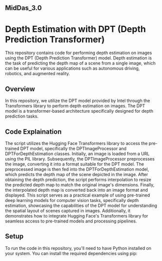 ## MidDas_3.0


# Depth Estimation with DPT (Depth Prediction Transformer)
This repository contains code for performing depth estimation on images using the DPT (Depth Prediction Transformer) model. Depth estimation is the task of predicting the depth map of a scene from a single image, which can be useful for various applications such as autonomous driving, robotics, and augmented reality.

## Overview
In this repository, we utilize the DPT model provided by Intel through the Transformers library to perform depth estimation on images. The DPT model is a transformer-based architecture specifically designed for depth prediction tasks.

## Code Explaination
The script utilizes the Hugging Face Transformers library to access the pre-trained DPT model, specifically the DPTImageProcessor and DPTForDepthEstimation classes. Initially, an image is loaded from a URL using the PIL library. Subsequently, the DPTImageProcessor preprocesses the image, converting it into a format suitable for the DPT model. The preprocessed image is then fed into the DPTForDepthEstimation model, which predicts the depth map of the scene depicted in the image. After obtaining the depth prediction, the script performs interpolation to resize the predicted depth map to match the original image's dimensions. Finally, the interpolated depth map is converted back into an image format and displayed. This script serves as a practical example of using pre-trained deep learning models for computer vision tasks, specifically depth estimation, showcasing the capabilities of the DPT model for understanding the spatial layout of scenes captured in images. Additionally, it demonstrates how to integrate Hugging Face's Transformers library for seamless access to pre-trained models and processing pipelines.

## Setup
To run the code in this repository, you'll need to have Python installed on your system. You can install the required dependencies using pip:

